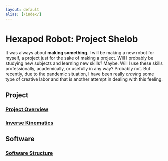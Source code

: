 ```yaml
---
layout: default
alias: [/index/]
---
```


# Hexapod Robot: Project Shelob

It was always about **making something**. I will be making a new robot for myself, a project just for the sake of making a project. Will I probably be studying new subjects and learning new skills? Maybe. Will I use these skills professionally, academically, or usefully in any way? Probably not. But recently, due to the pandemic situation, I have been really *craving* some type of creative labor and that is another attempt in dealing with this feeling.

## Project

### [Project Overview](./overview/)

### [Inverse Kinematics](./kinematics/)

## Software

### [Software Structure](./software_structure/)